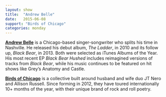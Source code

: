 ```yaml
---
layout: show
title:  "Andrew Belle"
date:   2015-06-08
support: "Birds of Chicago"
categories: monday
---
```


**[Andrew Belle](http://andrewbelle.com "Andrew Belle")** is a Chicago-based singer-songwriter who splits his time in Nashville. He released his debut album, *The Ladder*, in 2010 and its follow up, *Black Bear*, in 2013. Both were selected as iTunes Albums of the Year. His most recent EP *Black Bear Hushed* includes reimagined versions of tracks from *Black Bear*, while his music continues to be featured on hit shows like Grey’s Anatomy and Castle.

**[Birds of Chicago](http://birdsofchicago.com "Birds of Chicago")** is a collective built around husband and wife duo JT Nero and Allison Russell. Since forming in 2012, they have toured internationally 10+ months of the year, with their unique brand of rock and roll poetry.